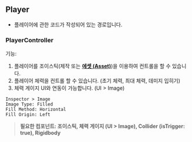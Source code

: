 ## Player
- 플레이어에 관한 코드가 작성되어 있는 경로입니다.
### PlayerController
기능:
1. 플레이어를 조이스틱(제작 또는 **[에셋 (Asset)](https://assetstore.unity.com/packages/tools/input-management/joystick-pack-107631)**)을 이용하여 컨트롤을 할 수 있습니다.
2. 플레이어 체력을 컨트롤 할 수 있습니다. (초기 체력, 최대 체력, 데미지 입히기)
3. 체력 게이지 UI와 연동이 가능합니다. (UI > Image)   
```
Inspector > Image   
Image Type: Filled   
Fill Method: Horizontal   
Fill Origin: Left   
```

> **필요한 컴포넌트: 조이스틱, 체력 게이지 (UI > Image), Collider (isTrigger: true), Rigidbody**